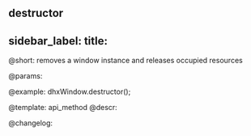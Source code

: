 destructor
---
sidebar_label: 
title: 
---          

@short: removes a window instance and releases occupied resources


@params:




@example:
dhxWindow.destructor();


@template: api_method
@descr:





@changelog:


